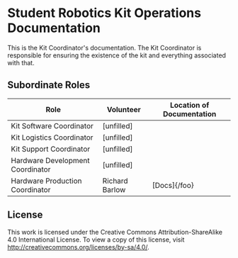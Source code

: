 # Student Robotics Kit Operations Documentation

This is the Kit Coordinator's documentation. The Kit Coordinator is responsible for ensuring the existence of the kit and everything associated with that.

## Subordinate Roles

Role  |   Volunteer   |   Location of Documentation
------|---------------|----------------------------
Kit Software Coordinator | \[unfilled\] |
Kit Logistics Coordinator | \[unfilled\] |
Kit Support Coordinator | \[unfilled\] |
Hardware Development Coordinator | \[unfilled\] |
Hardware Production Coordinator | Richard Barlow | [Docs]{/foo}

## License
This work is licensed under the Creative Commons Attribution-ShareAlike 4.0 International License. To view a copy of this license, visit http://creativecommons.org/licenses/by-sa/4.0/.